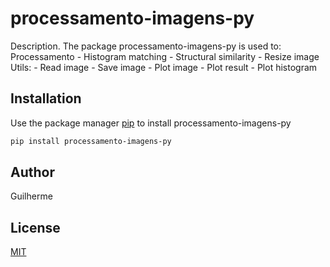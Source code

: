# processamento-imagens-py

Description. 
The package processamento-imagens-py is used to:
	Processamento
		- Histogram matching
		- Structural similarity
		- Resize image
	Utils:
		- Read image
		- Save image
		- Plot image
		- Plot result
		- Plot histogram
## Installation

Use the package manager [pip](https://pip.pypa.io/en/stable/) to install processamento-imagens-py

```bash
pip install processamento-imagens-py
```
## Author
Guilherme

## License
[MIT](https://choosealicense.com/licenses/mit/)